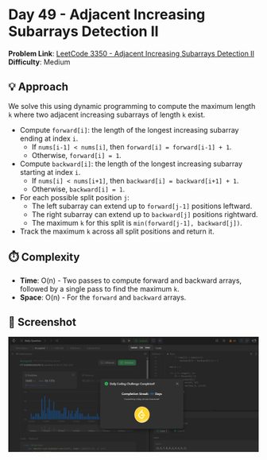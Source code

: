 # Day 49 - Adjacent Increasing Subarrays Detection II

**Problem Link**: [LeetCode 3350 - Adjacent Increasing Subarrays Detection II](https://leetcode.com/problems/adjacent-increasing-subarrays-detection-ii/)  
**Difficulty**: Medium

## 💡 Approach

We solve this using dynamic programming to compute the maximum length `k` where two adjacent increasing subarrays of length `k` exist.

- Compute `forward[i]`: the length of the longest increasing subarray ending at index `i`.
  - If `nums[i-1] < nums[i]`, then `forward[i] = forward[i-1] + 1`.
  - Otherwise, `forward[i] = 1`.
- Compute `backward[i]`: the length of the longest increasing subarray starting at index `i`.
  - If `nums[i] < nums[i+1]`, then `backward[i] = backward[i+1] + 1`.
  - Otherwise, `backward[i] = 1`.
- For each possible split position `j`:
  - The left subarray can extend up to `forward[j-1]` positions leftward.
  - The right subarray can extend up to `backward[j]` positions rightward.
  - The maximum `k` for this split is `min(forward[j-1], backward[j])`.
- Track the maximum `k` across all split positions and return it.

## ⏱️ Complexity

- **Time**: O(n) - Two passes to compute forward and backward arrays, followed by a single pass to find the maximum `k`.
- **Space**: O(n) - For the `forward` and `backward` arrays.

## 📸 Screenshot
![Solution Screenshot](screenshot.png)
